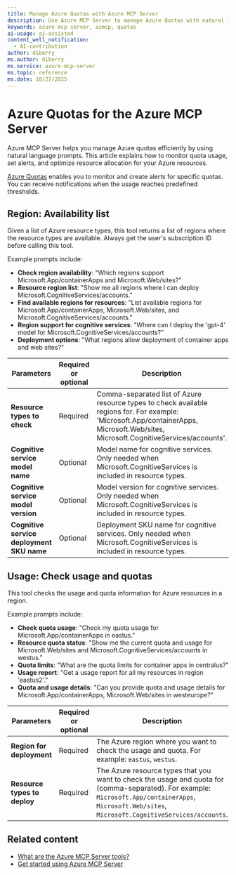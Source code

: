 ```yaml
---
title: Manage Azure Quotas with Azure MCP Server
description: Use Azure MCP Server to manage Azure Quotas with natural language prompts. Monitor usage, set alerts, and optimize resource allocation. Learn more and get started today.
keywords: azure mcp server, azmcp, quotas
ai-usage: ai-assisted
content_well_notification: 
  - AI-contribution
author: diberry
ms.author: diberry
ms.service: azure-mcp-server
ms.topic: reference
ms.date: 10/27/2025
---
```


# Azure Quotas for the Azure MCP Server

Azure MCP Server helps you manage Azure quotas efficiently by using natural language prompts. This article explains how to monitor quota usage, set alerts, and optimize resource allocation for your Azure resources.

[Azure Quotas](/azure/quotas/quotas-overview) enables you to monitor and create alerts for specific quotas. You can receive notifications when the usage reaches predefined thresholds.


## Region: Availability list

Given a list of Azure resource types, this tool returns a list of regions where the resource types are available. Always get the user's subscription ID before calling this tool.

Example prompts include:

- **Check region availability**: "Which regions support Microsoft.App/containerApps and Microsoft.Web/sites?"
- **Resource region list**: "Show me all regions where I can deploy Microsoft.CognitiveServices/accounts."
- **Find available regions for resources**: "List available regions for Microsoft.App/containerApps, Microsoft.Web/sites, and Microsoft.CognitiveServices/accounts."
- **Region support for cognitive services**: "Where can I deploy the 'gpt-4' model for Microsoft.CognitiveServices/accounts?"
- **Deployment options**: "What regions allow deployment of container apps and web sites?"

| Parameters | Required or optional | Description |
|-----------------------------|----------------------|-------------|
| **Resource types to check** | Required | Comma-separated list of Azure resource types to check available regions for. For example: 'Microsoft.App/containerApps, Microsoft.Web/sites, Microsoft.CognitiveServices/accounts'. |
| **Cognitive service model name** | Optional | Model name for cognitive services. Only needed when Microsoft.CognitiveServices is included in resource types. |
| **Cognitive service model version** | Optional | Model version for cognitive services. Only needed when Microsoft.CognitiveServices is included in resource types. |
| **Cognitive service deployment SKU name** | Optional | Deployment SKU name for cognitive services. Only needed when Microsoft.CognitiveServices is included in resource types. |


## Usage: Check usage and quotas

This tool checks the usage and quota information for Azure resources in a region.

Example prompts include:

- **Check quota usage**: "Check my quota usage for Microsoft.App/containerApps in eastus."
- **Resource quota status**: "Show me the current quota and usage for Microsoft.Web/sites and Microsoft.CognitiveServices/accounts in westus."
- **Quota limits**: "What are the quota limits for container apps in centralus?"
- **Usage report**: "Get a usage report for all my resources in region 'eastus2'."
- **Quota and usage details**: "Can you provide quota and usage details for Microsoft.App/containerApps, Microsoft.Web/sites in westeurope?"

| Parameters | Required or optional | Description |
|-----------------------------|----------------------|-------------|
| **Region for deployment** | Required | The Azure region where you want to check the usage and quota. For example: `eastus`, `westus`. |
| **Resource types to deploy** | Required | The Azure resource types that you want to check the usage and quota for (comma-separated). For example: `Microsoft.App/containerApps`, `Microsoft.Web/sites`, `Microsoft.CognitiveServices/accounts`. |


## Related content

- [What are the Azure MCP Server tools?](index.md)
- [Get started using Azure MCP Server](../get-started.md)